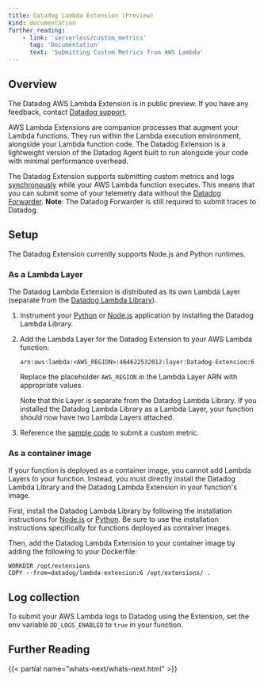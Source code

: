 ```yaml
---
title: Datadog Lambda Extension (Preview)
kind: documentation
further_reading:
    - link: 'serverless/custom_metrics'
      tag: 'Documentation'
      text: 'Submitting Custom Metrics from AWS Lambda'
---
```


## Overview

<div class="alert alert-warning"> The Datadog AWS Lambda Extension is in public preview. If you have any feedback, contact <a href="/help">Datadog support</a>.</div>

AWS Lambda Extensions are companion processes that augment your Lambda functions. They run within the Lambda execution environment, alongside your Lambda function code. The Datadog Extension is a lightweight version of the Datadog Agent built to run alongside your code with minimal performance overhead.

The Datadog Extension supports submitting custom metrics and logs [synchronously][1] while your AWS Lambda function executes. This means that you can submit some of your telemetry data without the [Datadog Forwarder][2]. **Note**: The Datadog Forwarder is still required to submit traces to Datadog.

## Setup

The Datadog Extension currently supports Node.js and Python runtimes.

### As a Lambda Layer

The Datadog Lambda Extension is distributed as its own Lambda Layer (separate from the [Datadog Lambda Library][3]).

1. Instrument your [Python][4] or [Node.js][5] application by installing the Datadog Lambda Library.

2. Add the Lambda Layer for the Datadog Extension to your AWS Lambda function:

    ```
    arn:aws:lambda:<AWS_REGION>:464622532012:layer:Datadog-Extension:6
    ```

    Replace the placeholder `AWS_REGION` in the Lambda Layer ARN with appropriate values.
    
    Note that this Layer is separate from the Datadog Lambda Library. If you installed the Datadog Lambda Library as a Lambda Layer,
    your function should now have two Lambda Layers attached.

3. Reference the [sample code][10] to submit a custom metric.

### As a container image

If your function is deployed as a container image, you cannot add Lambda Layers to your function. Instead, you must directly install the Datadog Lambda Library and the Datadog Lambda Extension in your function's image.

First, install the Datadog Lambda Library by following the installation instructions for [Node.js][5] or [Python][4]. Be sure to use the installation instructions specifically for functions deployed as container images.

Then, add the Datadog Lambda Extension to your container image by adding the following to your Dockerfile:

```
WORKDIR /opt/extensions
COPY --from=datadog/lambda-extension:6 /opt/extensions/ .
```

## Log collection

To submit your AWS Lambda logs to Datadog using the Extension, set the env variable `DD_LOGS_ENABLED` to `true` in your function.

## Further Reading

{{< partial name="whats-next/whats-next.html" >}}

[1]: /serverless/custom_metrics?tab=python#synchronous-vs-asynchronous-custom-metrics
[2]: /serverless/forwarder
[3]: /serverless/datadog_lambda_library
[4]: /serverless/installation/python
[5]: /serverless/installation/nodejs
[6]: /serverless/installation/go
[7]: https://docs.datadoghq.com/serverless/datadog_lambda_library
[8]: https://github.com/DataDog/datadog-lambda-js/releases
[9]: https://github.com/DataDog/datadog-lambda-python/releases
[10]: /serverless/custom_metrics#custom-metrics-sample-code
